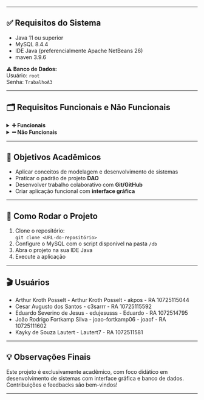 
---

## ✅ Requisitos do Sistema

- Java 11 ou superior  
- MySQL 8.4.4
- IDE Java (preferencialmente Apache NetBeans 26)
- maven 3.9.6

⚠️ **Banco de Dados:**  
Usuário: `root`  
Senha: `TrabalhoA3`  

---

## 🗂️ Requisitos Funcionais e Não Funcionais

<details>
  <summary><strong>➕ Funcionais</strong></summary>

- Cadastro de produtos (nome, preço, unidade, estoque mínimo/máximo, categoria)  
- Cadastro de categorias (nome, tamanho, embalagem)  
- Movimentação de estoque (entrada e saída)  
- Alertas de estoque (abaixo do mínimo ou acima do máximo)  
- Reajuste de preços por percentual  
- Geração de relatórios gerenciais  
- Interface gráfica para interação
</details>

<details>
  <summary><strong>➖ Não Funcionais</strong></summary>

- Uso do padrão DAO  
- Persistência em MySQL  
- Boas práticas de codificação  
- Controle de versão colaborativo  
- Sistema simples, funcional e documentado  
</details>

---

## 🎯 Objetivos Acadêmicos

- Aplicar conceitos de modelagem e desenvolvimento de sistemas  
- Praticar o padrão de projeto **DAO**  
- Desenvolver trabalho colaborativo com **Git/GitHub**  
- Criar aplicação funcional com **interface gráfica**  

---

## 🚀 Como Rodar o Projeto

1. Clone o repositório:  
   `git clone <URL-do-repositório>`  
2. Configure o MySQL com o script disponível na pasta `/db`  
3. Abra o projeto na sua IDE Java  
4. Execute a aplicação  

---

## 🎬 Usuários

- Arthur Kroth Posselt - Arthur Kroth Posselt - akpos - RA 10725115044 
- Cesar Augusto dos Santos - c3sarrr - RA 10725115592
- Eduardo Severino de Jesus - edujesusss - Eduardo - RA 1072514795
- João Rodrigo Fortkamp Silva - joao-fortkamp06 - joaof - RA 10725111602
- Kayky de Souza Lautert - Lautert7 - RA 1072511581
  

---

## 💡 Observações Finais

Este projeto é exclusivamente acadêmico, com foco didático em desenvolvimento de sistemas com interface gráfica e banco de dados.  
Contribuições e feedbacks são bem-vindos!

---

